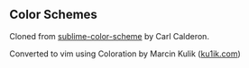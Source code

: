 ## Color Schemes

Cloned from [sublime-color-scheme](https://github.com/carlcalderon/sublime-color-schemes) by Carl Calderon.

Converted to vim using Coloration by Marcin Kulik ([ku1ik.com](ku1ik.com))
